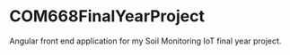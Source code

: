 # COM668FinalYearProject
Angular front end application for my Soil Monitoring IoT final year project.

